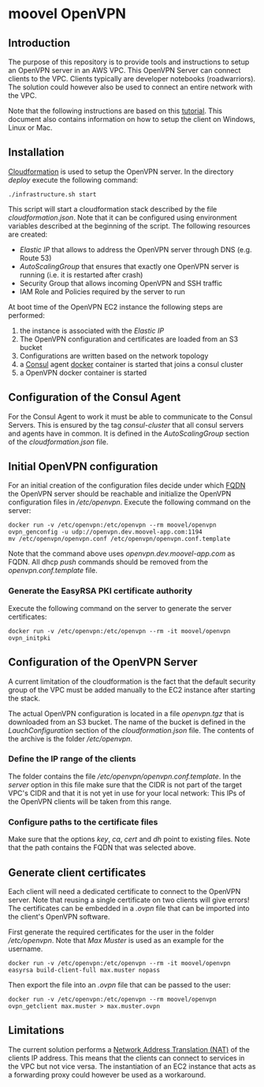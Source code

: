 # moovel OpenVPN

## Introduction
The purpose of this repository is to provide tools and instructions to setup an OpenVPN server in an AWS VPC.
This OpenVPN Server can connect clients to the VPC.
Clients typically are developer notebooks (roadwarriors).
The solution could however also be used to connect an entire network with the VPC.

Note that the following instructions are based on this 
[tutorial](https://www.digitalocean.com/community/tutorials/how-to-run-openvpn-in-a-docker-container-on-ubuntu-14-04).
This document also contains information on how to setup the client on Windows, Linux or Mac. 

## Installation
[Cloudformation](https://aws.amazon.com/de/cloudformation) is used to setup the OpenVPN server.
In the directory _deploy_ execute the following command:
```
./infrastructure.sh start
```
This script will start a cloudformation stack described by the file _cloudformation.json_.
Note that it can be configured using environment variables described at the beginning of the script.
The following resources are created:

* _Elastic IP_ that allows to address the OpenVPN server through DNS (e.g. Route 53)
* _AutoScalingGroup_ that ensures that exactly one OpenVPN server is running (i.e. it is restarted after crash)
* Security Group that allows incoming OpenVPN and SSH traffic
* IAM Role and Policies required by the server to run

At boot time of the OpenVPN EC2 instance the following steps are performed:

1. the instance is associated with the _Elastic IP_
2. The OpenVPN configuration and certificates are loaded from an S3 bucket
3. Configurations are written based on the network topology
4. a [Consul](https://www.consul.io/) agent [docker](https://www.docker.com/) container is started that joins a consul cluster
5. a OpenVPN docker container is started

## Configuration of the Consul Agent
For the Consul Agent to work it must be able to communicate to the Consul Servers.
This is ensured by the tag _consul-cluster_ that all consul servers and agents have in common.
It is defined in the _AutoScalingGroup_ section of the _cloudformation.json_ file.

## Initial OpenVPN configuration
For an initial creation of the configuration files
decide under which [FQDN](https://en.wikipedia.org/wiki/Fully_qualified_domain_name) the OpenVPN server should
be reachable and initialize the OpenVPN configuration files in _/etc/openvpn_.
Execute the following command on the server:

```
docker run -v /etc/openvpn:/etc/openvpn --rm moovel/openvpn ovpn_genconfig -u udp://openvpn.dev.moovel-app.com:1194
mv /etc/openvpn/openvpn.conf /etc/openvpn/openvpn.conf.template
```

Note that the command above uses _openvpn.dev.moovel-app.com_ as FQDN.
All dhcp _push_ commands should be removed from the _openvpn.conf.template_ file. 

### Generate the EasyRSA PKI certificate authority

Execute the following command on the server to generate the server certificates:

```
docker run -v /etc/openvpn:/etc/openvpn --rm -it moovel/openvpn ovpn_initpki
```

## Configuration of the OpenVPN Server
A current limitation of the cloudformation is the fact that the default security group of the VPC
must be added manually to the EC2 instance after starting the stack.

The actual OpenVPN configuration is located in a file _openvpn.tgz_ that is downloaded from an S3 bucket.
The name of the bucket is defined in the _LauchConfiguration_ section of the _cloudformation.json_ file.
The contents of the archive is the folder _/etc/openvpn_.

### Define the IP range of the clients
The folder contains the file _/etc/openvpn/openvpn.conf.template_.
In the _server_ option in this file make sure that the CIDR is not part of the target
VPC's CIDR and that it is not yet in use for your local network:
This IPs of the OpenVPN clients will be taken from this range.

### Configure paths to the certificate files
Make sure that the options _key_, _ca_, _cert_ and _dh_ point to existing files.
Note that the path contains the FQDN that was selected above.

## Generate client certificates
Each client will need a dedicated certificate to connect to the OpenVPN server.
Note that reusing a single certificate on two clients will give errors!
The certificates can be embedded in a _.ovpn_ file that can be imported into the client's OpenVPN software.

First generate the required certificates for the user in the folder _/etc/openvpn_.
Note that _Max Muster_ is used as an example for the username.

```
docker run -v /etc/openvpn:/etc/openvpn --rm -it moovel/openvpn easyrsa build-client-full max.muster nopass
```

Then export the file into an _.ovpn_ file that can be passed to the user:

```
docker run -v /etc/openvpn:/etc/openvpn --rm moovel/openvpn ovpn_getclient max.muster > max.muster.ovpn
```

## Limitations
The current solution performs a [Network Address Translation (NAT)](https://de.wikipedia.org/wiki/Network_Address_Translation)
of the clients IP address. This means that the clients can connect to services in the VPC but not vice versa.
The instantiation of an EC2 instance that acts as a forwarding proxy could however be used as a workaround.
